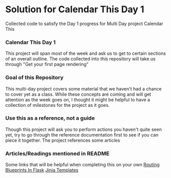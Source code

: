 # Solution for Calendar This Day 1
Collected code to satisfy the Day 1 progress for Multi Day project Calendar This
### Calendar This Day 1
This project will span most of the week and ask us to get to certain sections of an
overall outline. The code collected into this repository will take us through 
"Get your first page rendering"
### Goal of this Repository
This multi-day project covers some material that we haven't had a chance to cover
yet as a class. While these concepts are coming and will get attention as the week
goes on, I thought it might be helpful to have a collection of milestones for the
project as it goes.
### Use this as a reference, not a guide
Though this project will ask you to perform actions you haven't quite seen yet,
try to go through the reference documentation first to see if you can piece it
together. The project references some articles
### Articles/Readings mentioned in README
Some links that will be helpful when completing this on your own
[Routing Blueprints In Flask](https://open.appacademy.io/learn/js-py---pt-feb-2022-online/week-35---flask-and-sqlite3/routing-blueprints-in-flask)
[Jinja Templates](https://open.appacademy.io/learn/js-py---pt-feb-2022-online/week-35---flask-and-sqlite3/jinja-templates)